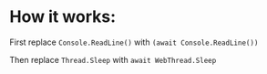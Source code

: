 # How it works:

First replace `Console.ReadLine()` with `(await Console.ReadLine())`

Then replace `Thread.Sleep` with `await WebThread.Sleep`